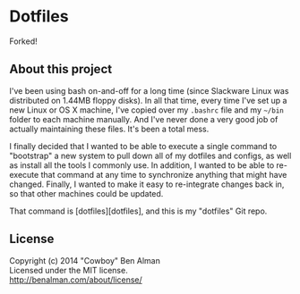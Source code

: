 # Dotfiles

Forked!

## About this project

I've been using bash on-and-off for a long time (since Slackware Linux was distributed on 1.44MB floppy disks). In all that time, every time I've set up a new Linux or OS X machine, I've copied over my `.bashrc` file and my `~/bin` folder to each machine manually. And I've never done a very good job of actually maintaining these files. It's been a total mess.

I finally decided that I wanted to be able to execute a single command to "bootstrap" a new system to pull down all of my dotfiles and configs, as well as install all the tools I commonly use. In addition, I wanted to be able to re-execute that command at any time to synchronize anything that might have changed. Finally, I wanted to make it easy to re-integrate changes back in, so that other machines could be updated.

That command is [dotfiles][dotfiles], and this is my "dotfiles" Git repo.

## License
Copyright (c) 2014 "Cowboy" Ben Alman  
Licensed under the MIT license.  
<http://benalman.com/about/license/>
